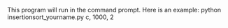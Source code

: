 This program will run in the command prompt. 
Here is an example: python insertionsort_yourname.py c, 1000, 2

